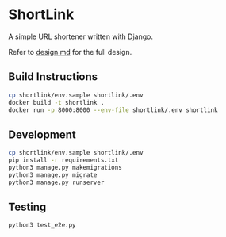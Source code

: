 # ShortLink

A simple URL shortener written with Django.

Refer to [design.md](design.md) for the full design.

## Build Instructions

``` sh
cp shortlink/env.sample shortlink/.env
docker build -t shortlink .
docker run -p 8000:8000 --env-file shortlink/.env shortlink
```

## Development

``` sh
cp shortlink/env.sample shortlink/.env
pip install -r requirements.txt
python3 manage.py makemigrations
python3 manage.py migrate
python3 manage.py runserver
```

## Testing
``` sh
python3 test_e2e.py
```
 
